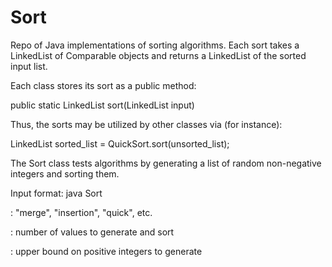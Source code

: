 Sort
====

Repo of Java implementations of sorting algorithms. Each sort takes a LinkedList<Comparable> of Comparable objects and returns a LinkedList<Comparable> of the sorted input list.

Each class stores its sort as a public method:

  public static LinkedList<Comparable> sort(LinkedList<Comparable> input)
  
Thus, the sorts may be utilized by other classes via (for instance):

  LinkedList<Comparable> sorted_list = QuickSort.sort(unsorted_list);

The Sort class tests algorithms by generating a list of random non-negative integers and sorting them.

Input format: java Sort <name> <size> <range>

  <name>: "merge", "insertion", "quick", etc.
  
  <size>: number of values to generate and sort
  
  <range>: upper bound on positive integers to generate
